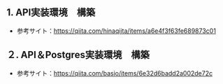 ## 1. API実装環境　構築
- 参考サイト：https://qiita.com/hinaqiita/items/a6e4f3f63fe689873c01

## ２. API＆Postgres実装環境　構築
- 参考サイト：https://qiita.com/basio/items/6e32d6badd2a002de72c


